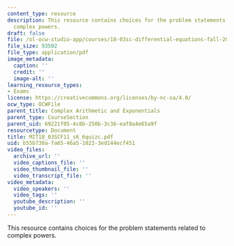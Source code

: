 ```yaml
---
content_type: resource
description: This resource contains choices for the problem statements related to
  complex powers.
draft: false
file: /ol-ocw-studio-app/courses/18-03sc-differential-equations-fall-2011/b55b738afa6546a510233ed144ecf451_MIT18_03SCF11_s6_6quizc.pdf
file_size: 93502
file_type: application/pdf
image_metadata:
  caption: ''
  credit: ''
  image-alt: ''
learning_resource_types:
- Exams
license: https://creativecommons.org/licenses/by-nc-sa/4.0/
ocw_type: OCWFile
parent_title: Complex Arithmetic and Exponentials
parent_type: CourseSection
parent_uid: 69221f05-4c8b-250b-3c36-eaf8a4e65a9f
resourcetype: Document
title: MIT18_03SCF11_s6_6quizc.pdf
uid: b55b738a-fa65-46a5-1023-3ed144ecf451
video_files:
  archive_url: ''
  video_captions_file: ''
  video_thumbnail_file: ''
  video_transcript_file: ''
video_metadata:
  video_speakers: ''
  video_tags: ''
  youtube_description: ''
  youtube_id: ''
---
```

This resource contains choices for the problem statements related to complex powers.